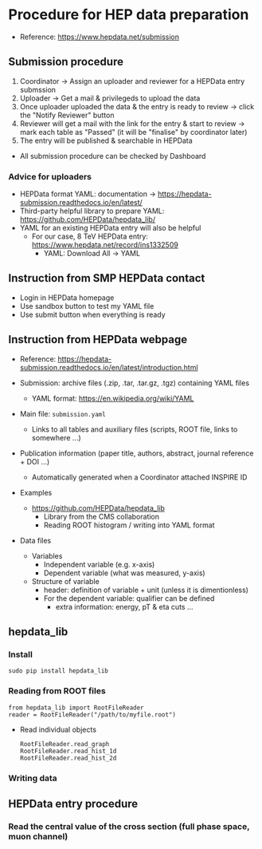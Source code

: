 # Procedure for HEP data preparation

* Reference: https://www.hepdata.net/submission



## Submission procedure

1. Coordinator -> Assign an uploader and reviewer for a HEPData entry submssion
2. Uploader -> Get a mail & privilegeds to upload the data
3. Once uploader uploaded the data & the entry is ready to review -> click the "Notify Reviewer" button
4. Reviewer will get a mail with the link for the entry & start to review -> mark each table as "Passed" (it will be "finalise" by coordinator later)
5. The entry will be published & searchable in HEPData



* All submission procedure can be checked by Dashboard



### Advice for uploaders

* HEPData format YAML: documentation -> https://hepdata-submission.readthedocs.io/en/latest/
* Third-party helpful library to prepare YAML: https://github.com/HEPData/hepdata_lib/
* YAML for an existing HEPData entry will also be helpful
  * For our case, 8 TeV HEPData entry: https://www.hepdata.net/record/ins1332509
    * YAML: Download All -> YAML



## Instruction from SMP HEPData contact

* Login in HEPData homepage
* Use sandbox button to test my YAML file
* Use submit button when everything is ready



## Instruction from HEPData webpage

* Reference: https://hepdata-submission.readthedocs.io/en/latest/introduction.html



* Submission: archive files (.zip, .tar, .tar.gz, .tgz) containing YAML files
  * YAML format: https://en.wikipedia.org/wiki/YAML
* Main file: ```submission.yaml```
  * Links to all tables and auxiliary files (scripts, ROOT file, links to somewhere ...)
* Publication information (paper title, authors, abstract, journal reference + DOI ...)
  * Automatically generated when a Coordinator attached INSPIRE ID



* Examples
  * https://github.com/HEPData/hepdata_lib
    * Library from the CMS collaboration
    * Reading ROOT histogram / writing into YAML format



* Data files
  * Variables
    * Independent variable (e.g. x-axis)
    * Dependent variable (what was measured, y-axis)
  * Structure of variable
    * header: definition of variable + unit (unless it is dimentionless)
    * For the dependent variable: qualifier can be defined
      * extra information: energy, pT & eta cuts ...





## hepdata_lib

### Install

```
sudo pip install hepdata_lib
```

### Reading from ROOT files

```
from hepdata_lib import RootFileReader
reader = RootFileReader("/path/to/myfile.root")
```

* Read individual objects

  ```
  RootFileReader.read_graph
  RootFileReader.read_hist_1d
  RootFileReader.read_hist_2d
  ```

### Writing data



## HEPData entry procedure

### Read the central value of the cross section (full phase space, muon channel)





